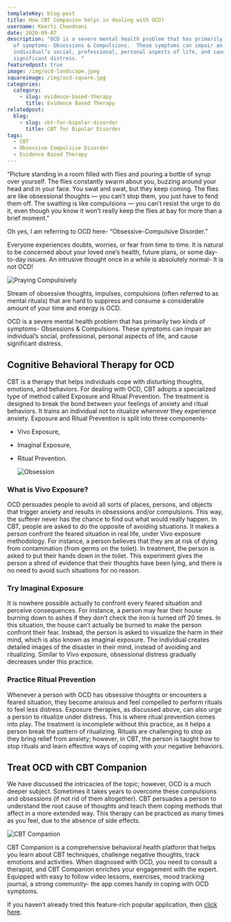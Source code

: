 ```yaml
---
templateKey: blog-post
title: How CBT Companion helps in dealing with OCD?
username: Keerti Chandnani
date: 2020-09-07
description: "OCD is a severe mental health problem that has primarily two kinds
  of symptoms- Obsessions & Compulsions.  These symptoms can impair an
  individual’s social, professional, personal aspects of life, and cause
  significant distress. "
featuredpost: true
image: /img/ocd-landscape.jpeg
squareimage: /img/ocd-square.jpg
categories:
  category:
    - slug: evidence-based-therapy
      title: Evidence Based Therapy
relatedpost:
  blog:
    - slug: cbt-for-bipolar-disorder
      title: CBT for Bipolar Disorder
tags:
  - CBT
  - Obsessive Compulsive Disorder
  - Evidence Based Therapy
---
```

<!--StartFragment-->

“Picture standing in a room filled with flies and pouring a bottle of syrup over yourself. The flies constantly swarm about you, buzzing around your head and in your face. You swat and swat, but they keep coming. The flies are like obsessional thoughts — you can’t stop them, you just have to fend them off. The swatting is like compulsions — you can’t resist the urge to do it, even though you know it won’t really keep the flies at bay for more than a brief moment.”

Oh yes, I am referring to OCD here- “Obsessive-Compulsive Disorder.”

Everyone experiences doubts, worries, or fear from time to time. It is natural to be concerned about your loved one’s health, future plans, or some day-to-day issues. An intrusive thought once in a while is absolutely normal- It is not OCD!

![Praying Compulisively ](/img/praying.jpg "Praying Compulisively ")

Stream of obsessive thoughts, impulses, compulsions (often referred to as mental rituals) that are hard to suppress and consume a considerable amount of your time and energy is OCD.

OCD is a severe mental health problem that has primarily two kinds of symptoms- Obsessions & Compulsions. These symptoms can impair an individual’s social, professional, personal aspects of life, and cause significant distress.

## Cognitive Behavioral Therapy for OCD

CBT is a therapy that helps individuals cope with disturbing thoughts, emotions, and behaviors. For dealing with OCD, CBT adopts a specialized type of method called Exposure and Ritual Prevention. The treatment is designed to break the bond between your feelings of anxiety and ritual behaviors. It trains an individual not to ritualize whenever they experience anxiety. Exposure and Ritual Prevention is split into three components-

* Vivo Exposure,
* Imaginal Exposure,
* Ritual Prevention.

  ![Obsession](/img/obsessed.jpeg "Obsession")

### What is Vivo Exposure?

OCD persuades people to avoid all sorts of places, persons, and objects that trigger anxiety and results in obsessions and/or compulsions. This way, the sufferer never has the chance to find out what would really happen. In CBT, people are asked to do the opposite of avoiding situations. It makes a person confront the feared situation in real life, under Vivo exposure methodology. For instance, a person believes that they are at risk of dying from contamination (from germs on the toilet). In treatment, the person is asked to put their hands down in the toilet. This experiment gives the person a shred of evidence that their thoughts have been lying, and there is no need to avoid such situations for no reason.

### Try Imaginal Exposure

It is nowhere possible actually to confront every feared situation and perceive consequences. For instance, a person may fear their house burning down to ashes if they don’t check the iron is turned off 20 times. In this situation, the house can’t actually be burned to make the person confront their fear. Instead, the person is asked to visualize the harm in their mind, which is also known as imaginal exposure. The individual creates detailed images of the disaster in their mind, instead of avoiding and ritualizing. Similar to Vivo exposure, obsessional distress gradually decreases under this practice.

### Practice Ritual Prevention

Whenever a person with OCD has obsessive thoughts or encounters a feared situation, they become anxious and feel compelled to perform rituals to feel less distress. Exposure therapies, as discussed above, can also urge a person to ritualize under distress. This is where ritual prevention comes into play. The treatment is incomplete without this practice, as it helps a person break the pattern of ritualizing. Rituals are challenging to stop as they bring relief from anxiety; however, in CBT, the person is taught how to stop rituals and learn effective ways of coping with your negative behaviors.

## Treat OCD with CBT Companion

We have discussed the intricacies of the topic; however, OCD is a much deeper subject. Sometimes it takes years to overcome these compulsions and obsessions (if not rid of them altogether). CBT persuades a person to understand the root cause of thoughts and teach them coping methods that affect in a more extended way. This therapy can be practiced as many times as you feel, due to the absence of side effects.

![CBT Companion](/img/cbt_companion_screen.png "CBT for OCD")

CBT Companion is a comprehensive behavioral health platform that helps you learn about CBT techniques, challenge negative thoughts, track emotions and activities. When diagnosed with OCD, you need to consult a therapist, and CBT Companion enriches your engagement with the expert. Equipped with easy to follow video lessons, exercises, mood tracking journal, a strong community- the app comes handy in coping with OCD symptoms.

If you haven’t already tried this feature-rich popular application, then [click here](https://www.swasth.co/cbt-companion/).

<!--EndFragment-->